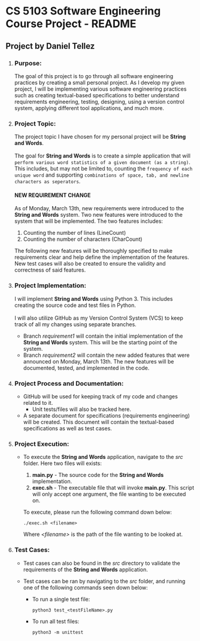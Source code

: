 # CS 5103 Software Engineering Course Project - README
## Project by Daniel Tellez

1. ### **Purpose:**
    The goal of this project is to go through all software engineering practices by creating a small personal project.  As I develop my given project, I will be implementing various software engineering practices such as creating textual-based specifications to better understand requirements engineering, testing, designing, using a version control system, applying different tool applications, and much more.

2. ### **Project Topic:**
    The project topic I have chosen for my personal project will be **String and Words**.<br></br>
    The goal for **String and Words** is to create a simple application that will
    `perform various word statistics of a given document (as a string)`.  This includes, but may not be limited to, counting the `frequency of each unique word` and supporting `combinations of space, tab, and newline characters as seperators`.

    #### **NEW REQUIREMENT CHANGE**
    As of Monday, March 13th, new requirements were introduced to the **String and Words** system.  Two new features were introduced to the system that will be implemented.  The two features includes:

    1. Counting the number of lines (LineCount)
    2. Counting the number of characters (CharCount)

    The following new features will be thoroughly specified to make requirements clear and help define the implementation of the features.  New test cases will also be created to ensure the validity and correctness of said features.

3. ### **Project Implementation:**
    I will implement **String and Words** using Python 3.  This includes creating the source code and test files in Python.<br><br>
    I will also utilize GitHub as my Version Control System (VCS) to keep track of all my changes using separate branches.

    - Branch *requirement1* will contain the initial implementation of the **String and Words** system.  This will be the starting point of the system.
    - Branch *requirement2* will contain the new added features that were announced on Monday, March 13th.  The new features will be documented, tested, and implemented in the code.

4. ### **Project Process and Documentation:**
    - GitHub will be used for keeping track of my code and changes related to it.
        - Unit tests/files will also be tracked here.
    - A separate document for specifications (requirements engineering) will be created.  This document will contain the textual-based specifications as well as test cases.  

5. ### **Project Execution:**
    - To execute the **String and Words** application, navigate to the *src* folder.  Here two files will exists:
        1. **main.py** - The source code for the **String and Words** implementation.
        2. **exec.sh** - The executable file that will invoke **main.py**.  This script will only accept one argument, the file wanting to be executed on.

        To execute, please run the following command down below: <br>
        ```
        ./exec.sh <filename>
        ```
        Where *\<filename>* is the path of the file wanting to be looked at. 

6. ### **Test Cases**:
    - Test cases can also be found in the *src* directory to validate the requirements of the 
        **String and Words** application.

    - Test cases can be ran by navigating to the *src* folder, and running one of the following commands seen down below: <br>

        - To run a single test file:
            ```
            python3 test_<testFileName>.py
            ```
        - To run all test files:
            ```
            python3 -m unittest
            ```
    

